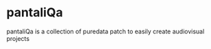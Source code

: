 pantaliQa
=========

pantaliQa is a collection of puredata patch to easily create audiovisual projects

